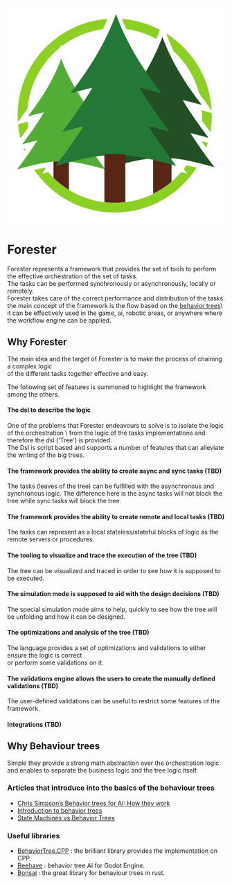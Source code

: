 ![logo.png](pics%2Flogo.png)

# Forester
Forester represents a framework that provides the set of tools to perform the effective orchestration of the set of tasks.\
The tasks can be performed synchronously or asynchronously, locally or remotely.\
Forester takes care of the correct performance and distribution of the tasks.\
the main concept of the framework
is the flow based on the [behavior trees](https://en.wikipedia.org/wiki/Behavior_tree_(artificial_intelligence,_robotics_and_control)#:~:text=A%20behavior%20tree%20is%20a,tasks%20in%20a%20modular%20fashion.)\
it can be effectively used in the game, ai, robotic areas, or anywhere where the workflow engine can be applied.

## Why Forester
The main idea and the target of Forester is to make the process of chaining a complex logic \
of the different tasks together effective and easy.

The following set of features is summoned to highlight the framework among the others. 
 
#### The dsl to describe the logic
One of the problems that Forester endeavours to solve is to isolate the logic of the orchestration \ 
from the logic of the tasks implementations and therefore the dsl ('Tree') is provided. \
The Dsl is script based and supports a number of features that can alleviate the writing of the big trees.

#### The framework provides the ability to create async and sync tasks (TBD)
The tasks (leaves of the tree) can be fulfilled with the asynchronous and synchronous logic.
The difference here is the async tasks will not block the tree while sync tasks will block the tree.

#### The framework provides the ability to create remote and local tasks (TBD)
The tasks can represent as a local stateless/stateful blocks of logic as the remote servers or procedures.

#### The tooling to visualize and trace the execution of the tree (TBD)
The tree can be visualized and traced in order to see how it is supposed to be executed.

#### The simulation mode is supposed to aid with the design decisions (TBD)
The special simulation mode aims to help, quickly to see how the tree will be unfolding and how it can be designed.

#### The optimizations and analysis of the tree (TBD)
The language provides a set of optimizations and validations to either ensure the logic is correct \
or perform some validations on it.

#### The validations engine allows the users to create the manually defined validations (TBD)
The user-defined validations can be useful to restrict some features of the framework.  

#### Integrations (TBD)

## Why Behaviour trees
Simple they provide a strong math abstraction over the orchestration logic \
and enables to separate the business logic and the tree logic itself.

### Articles that introduce into the basics of the behaviour trees
- [Chris Simpson’s Behavior trees for AI: How they work](https://outforafight.wordpress.com/2014/07/15/behaviour-behavior-trees-for-ai-dudes-part-1/)
- [Introduction to behavior trees](https://robohub.org/introduction-to-behavior-trees/)
- [State Machines vs Behavior Trees](https://www.polymathrobotics.com/blog/state-machines-vs-behavior-trees)

### Useful libraries
- [BehaviorTree.CPP](https://www.behaviortree.dev/) : the brilliant library provides the implementation on CPP.
- [Beehave](https://github.com/bitbrain/beehave) :  behavior tree AI for Godot Engine.
- [Bonsai](https://github.com/Sollimann/bonsai) : the great library for behaviour trees in rust. 

